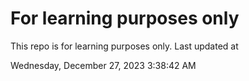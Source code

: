 # For learning purposes only
This repo is for learning purposes only.
Last updated at

Wednesday, December 27, 2023 3:38:42 AM

